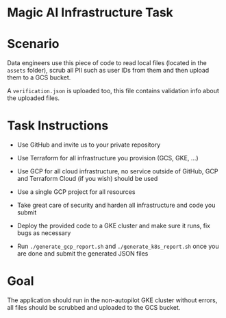 # Magic AI Infrastructure Task

# Scenario

Data engineers use this piece of code to read local files (located in the `assets` folder), scrub all PII such as user
IDs from them and then upload them to a GCS bucket.

A `verification.json` is uploaded too, this file contains validation info about the uploaded files.

# Task Instructions

- Use GitHub and invite us to your private repository
- Use Terraform for all infrastructure you provision (GCS, GKE, ...)
- Use GCP for all cloud infrastructure, no service outside of GitHub, GCP and Terraform Cloud (if you wish) should be
  used
- Use a single GCP project for all resources
- Take great care of security and harden all infrastructure and code you submit
- Deploy the provided code to a GKE cluster and make sure it runs, fix bugs as necessary

- Run ``./generate_gcp_report.sh`` and ``./generate_k8s_report.sh`` once you are done and submit the generated JSON
  files

# Goal

The application should run in the non-autopilot GKE cluster without errors, all files should be scrubbed and uploaded to the GCS
bucket.
